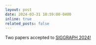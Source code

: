 ```yaml
---
layout: post
date: 2024-03-31 10:59:00-0400
inline: true
related_posts: false
---
```


Two papers accepted to <a href="https://s2024.siggraph.org/">SIGGRAPH 2024!</a>